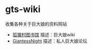 # gts-wiki
收集各种关于巨大娘的资料网站

+ [狐狸村图书馆](https://gts.wiki/wiki/Project:%E9%A6%96%E9%A1%B5) 描述：巨大娘wiki
+ [GiantessNight](https://giantessnight.com/gnforum2012/forum.php) 描述：私人巨大娘论坛
